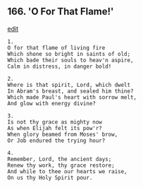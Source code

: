 
## 166.  'O For That Flame!'
[edit](https://docs.google.com/document/d/1O96zs39xw%2DGarEqXtkmVVtyokJiI6YzA/edit?mode=html)



    1.
    O for that flame of living fire
    Which shone so bright in saints of old;
    Which bade their souls to heav'n aspire,
    Calm in distress, in danger bold!

    2.
    Where is that spirit, Lord, which dwelt 
    In Abram's breast, and sealed him thine?
    Which made Paul's heart with sorrow melt,
    And glow with energy divine?

    3.
    Is not thy grace as mighty now
    As when Elijah felt its pow'r?
    When glory beamed from Moses' brow,
    Or Job endured the trying hour?

    4.
    Remember, Lord, the ancient days;
    Renew thy work, thy grace restore;
    And while to thee our hearts we raise,
    On us thy Holy Spirit pour.

